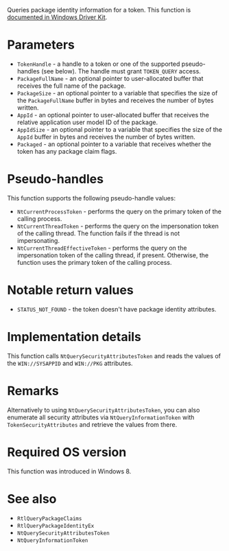 Queries package identity information for a token. This function is [documented in Windows Driver Kit](https://learn.microsoft.com/en-us/windows-hardware/drivers/ddi/ntifs/nf-ntifs-rtlquerypackageidentity).

# Parameters
 - `TokenHandle` - a handle to a token or one of the supported pseudo-handles (see below). The handle must grant `TOKEN_QUERY` access.
 - `PackageFullName` - an optional pointer to user-allocated buffer that receives the full name of the package.
 - `PackageSize` - an optional pointer to a variable that specifies the size of the `PackageFullName` buffer in bytes and receives the number of bytes written.
 - `AppId` - an optional pointer to user-allocated buffer that receives the relative application user model ID of the package.
 - `AppIdSize` - an optional pointer to a variable that specifies the size of the `AppId` buffer in bytes and receives the number of bytes written.
 - `Packaged` - an optional pointer to a variable that receives whether the token has any package claim flags.

# Pseudo-handles
This function supports the following pseudo-handle values:
 - `NtCurrentProcessToken` - performs the query on the primary token of the calling process.
 - `NtCurrentThreadToken` - performs the query on the impersonation token of the calling thread. The function fails if the thread is not impersonating.
 - `NtCurrentThreadEffectiveToken` - performs the query on the impersonation token of the calling thread, if present. Otherwise, the function uses the primary token of the calling process.

# Notable return values
 - `STATUS_NOT_FOUND` - the token doesn't have package identity attributes.

# Implementation details
This function calls `NtQuerySecurityAttributesToken` and reads the values of the `WIN://SYSAPPID` and `WIN://PKG` attributes.

# Remarks
Alternatively to using `NtQuerySecurityAttributesToken`, you can also enumerate all security attributes via `NtQueryInformationToken` with `TokenSecurityAttributes` and retrieve the values from there.

# Required OS version
This function was introduced in Windows 8.

# See also
 - `RtlQueryPackageClaims`
 - `RtlQueryPackageIdentityEx`
 - `NtQuerySecurityAttributesToken`
 - `NtQueryInformationToken`

